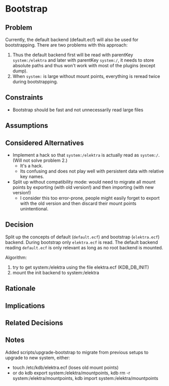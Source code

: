 # Bootstrap

## Problem

Currently, the default backend (default.ecf) will also be used for bootstrapping. There are two problems with this approach:

1. Thus the default backend first will be read with parentKey `system:/elektra` and later with parentKey `system:/`, it needs to store absolute paths and thus won't work with most of the plugins (except dump).
2. When `system:` is large without mount points, everything is reread twice during bootstrapping.

## Constraints

- Bootstrap should be fast and not unnecessarily read large files

## Assumptions

## Considered Alternatives

- Implement a hack so that `system:/elektra` is actually read as `system:/`. (Will not solve problem 2.)
  - It's a hack.
  - Its confusing and does not play well with persistent data with relative key names.
- Split up without compatibility mode: would need to migrate all mount points by exporting (with old version!) and then importing (with new version!)
  - I consider this too error-prone, people might easily forget to export with the old version and then discard their mount points unintentional.

## Decision

Split up the concepts of default (`default.ecf`) and bootstrap (`elektra.ecf`) backend.
During bootstrap only `elektra.ecf` is read.
The default backend reading `default.ecf` is only relevant as long as no root backend is mounted.

Algorithm:

1. try to get system:/elektra using the file elektra.ecf (KDB_DB_INIT)
2. mount the init backend to system:/elektra

## Rationale

## Implications

## Related Decisions

## Notes

Added scripts/upgrade-bootstrap to migrate from previous setups
to upgrade to new system, either:

- touch /etc/kdb/elektra.ecf (loses old mount points)
- or do kdb export system:/elektra/mountpoints, kdb rm -r system:/elektra/mountpoints, kdb import system:/elektra/mountpoints
